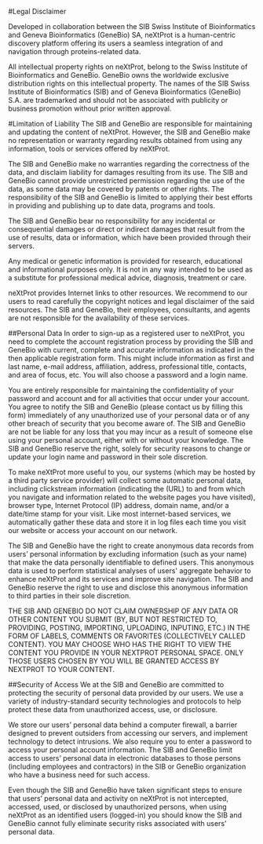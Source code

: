 
#Legal Disclaimer

Developed in collaboration between the SIB Swiss Institute of Bioinformatics and Geneva Bioinformatics (GeneBio) SA, neXtProt is a human-centric discovery platform offering its users a seamless integration of and navigation through proteins-related data.

All intellectual property rights on neXtProt, belong to the Swiss Institute of Bioinformatics and GeneBio. GeneBio owns the worldwide exclusive distribution rights on this intellectual property.
The names of the SIB Swiss Institute of Bioinformatics (SIB) and of Geneva Bioinformatics (GeneBio) S.A. are trademarked and should not be associated with publicity or business promotion without prior written approval. 


#Limitation of Liability
The SIB and GeneBio are responsible for maintaining and updating the content of neXtProt. However, the SIB and GeneBio make no representation or warranty regarding results obtained from using any information, tools or services offered by neXtProt.

The SIB and GeneBio make no warranties regarding the correctness of the data, and disclaim liability for damages resulting from its use. The SIB and GeneBio cannot provide unrestricted permission regarding the use of the data, as some data may be covered by patents or other rights. The responsibility of the SIB and GeneBio is limited to applying their best efforts in providing and publishing up to date data, programs and tools.

The SIB and GeneBio bear no responsibility for any incidental or consequential damages or direct or indirect damages that result from the use of results, data or information, which have been provided through their servers.

Any medical or genetic information is provided for research, educational and informational purposes only. It is not in any way intended to be used as a substitute for professional medical advice, diagnosis, treatment or care.

neXtProt provides Internet links to other resources. We recommend to our users to read carefully the copyright notices and legal disclaimer of the said resources. The SIB and GeneBio, their employees, consultants, and agents are not responsible for the availability of these services.

##Personal Data
In order to sign-up as a registered user to neXtProt, you need to complete the account registration process by providing the SIB and GeneBio with current, complete and accurate information as indicated in the then applicable registration form. This might include information as first and last name, e-mail address, affiliation, address, professional title, contacts, and area of focus, etc. You will also choose a password and a login name.

You are entirely responsible for maintaining the confidentiality of your password and account and for all activities that occur under your account. You agree to notify the SIB and GeneBio (please contact us by filling this form) immediately of any unauthorized use of your personal data or of any other breach of security that you become aware of. The SIB and GeneBio are not be liable for any loss that you may incur as a result of someone else using your personal account, either with or without your knowledge. The SIB and GeneBio reserve the right, solely for security reasons to change or update your login name and password in their sole discretion.

To make neXtProt more useful to you, our systems (which may be hosted by a third party service provider) will collect some automatic personal data, including clickstream information (indicating the (URL) to and from which you navigate and information related to the website pages you have visited), browser type, Internet Protocol (IP) address, domain name, and/or a date/time stamp for your visit. Like most internet-based services, we automatically gather these data and store it in log files each time you visit our website or access your account on our network.

The SIB and GeneBio have the right to create anonymous data records from users’ personal information by excluding information (such as your name) that make the data personally identifiable to defined users. This anonymous data is used to perform statistical analyses of users' aggregate behavior to enhance neXtProt and its services and improve site navigation. The SIB and GeneBio reserve the right to use and disclose this anonymous information to third parties in their sole discretion.

THE SIB AND GENEBIO DO NOT CLAIM OWNERSHIP OF ANY DATA OR OTHER CONTENT YOU SUBMIT (BY, BUT NOT RESTRICTED TO, PROVIDING, POSTING, IMPORTING, UPLOADING, INPUTING, ETC.) IN THE FORM OF LABELS, COMMENTS OR FAVORITES (COLLECTIVELY CALLED CONTENT). YOU MAY CHOOSE WHO HAS THE RIGHT TO VIEW THE CONTENT YOU PROVIDE IN YOUR NEXTPROT PERSONAL SPACE. ONLY THOSE USERS CHOSEN BY YOU WILL BE GRANTED ACCESS BY NEXTPROT TO YOUR CONTENT.

##Security of Access
We at the SIB and GeneBio are committed to protecting the security of personal data provided by our users. We use a variety of industry-standard security technologies and protocols to help protect these data from unauthorized access, use, or disclosure.

We store our users’ personal data behind a computer firewall, a barrier designed to prevent outsiders from accessing our servers, and implement technology to detect intrusions. We also require you to enter a password to access your personal account information. The SIB and GeneBio limit access to users’ personal data in electronic databases to those persons (including employees and contractors) in the SIB or GeneBio organization who have a business need for such access.

Even though the SIB and GeneBio have taken significant steps to ensure that users’ personal data and activity on neXtProt is not intercepted, accessed, used, or disclosed by unauthorized persons, when using neXtProt as an identified users (logged-in) you should know the SIB and GeneBio cannot fully eliminate security risks associated with users’ personal data.
